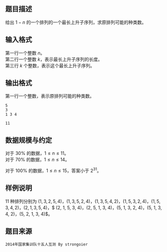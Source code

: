 ## 题目描述

给出 $1-n$ 的一个排列的一个最长上升子序列，求原排列可能的种类数。

## 输入格式

第一行一个整数 $n$。  
第二行一个整数 $k$，表示最长上升子序列的长度。  
第三行 $k$ 个整数，表示这个最长上升子序列。


## 输出格式

第一行一个整数，表示原排列可能的种类数。



```input1
5
3
1 3 4
```

```output1
11
```

## 数据规模与约定

对于 $30\%$ 的数据，$1\le n\le 11$。  
对于 $70\%$ 的数据，$1\le n\le 14$。  

对于 $100\%$ 的数据，$1\le n\le 15$，答案小于 $2^{31}$。

## 样例说明

$11$ 种排列分别为 $(1, 3, 2, 5, 4)$，$(1, 3, 5, 2, 4)$，$(1, 3, 5, 4, 2)$，$(1, 5, 3, 2, 4)$，$(1, 5, 3, 4, 2)$，$(2, 1, 3, 5, 4)$，$ (2, 1, 5, 3, 4)$，$(2, 5, 1, 3, 4)$，$(5, 1, 3, 2, 4)$，$(5, 1, 3, 4, 2)$，$(5, 2, 1, 3, 4)$。

## 题目来源

`2014年国家集训队十五人互测 By strongoier`

